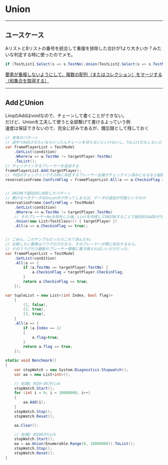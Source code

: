 
# Union

---

## ユースケース

AリストとBリストの番号を統合して重複を排除した合計が1より大きいか？みたいな判定する時に使ったのでメモ。  

``` C#
if (TestList1.Select(s => s.TestNo).Union(TestList2.Select(s => s.TestNo)).Distinct().Count(w => !string.IsNullOrEmpty(w)) > 1)
```

[要素が重複しないようにして、複数の配列（またはコレクション）をマージする（和集合を取得する）](https://dobon.net/vb/dotnet/programing/arrayunion.html)  

---

## AddとUnion

LinqのAddはvoidなので、チェーンして書くことができない。  
だけど、Unionを工夫して使うと全部繋げて書けるよっていう例  
速度は保証できないので、完全に好みであるが、備忘録として残しておく  

``` C#
// 本来のパターン
// 途中でAddさせたいならいったんチェーンを切らないといけないし、ToList化もしないといけない。
var framePlayerList = TestModel
    .GetList(condition)
    .Where(w => w.TestNo != targetPlayer.TestNo)
    .ToList();
// チェックインするプレーヤーを追加する
framePlayerList.Add(targetPlayer);
// 今回のチェックインでその枠に存在するプレーヤー全員がチェックイン済みになるなら組確定とする。
reservationFrame.ConfirmFlag = framePlayerList.All(a => a.CheckinFlag == true);


// UNIONで疑似的にADDしたパターン
// 繋げるべきデータをUnion内で作ってしまえば、データの追加が可能というわけ
reservationFrame.ConfirmFlag = TestModel
    .GetList(condition)
    .Where(w => w.TestNo != targetPlayer.TestNo)
    // そのプレーヤーNoを除外した後、Listを作成してUNIONすることで疑似的なADDが可能というわけ
    .Union(new List<TestClass>() { targetPlayer })
    .All(a => a.CheckinFlag == true);


// ごめん。このサンプルだったらこれで済んだわ。
// 比較したい要素はフラグだけだから、そのプレーヤーが既に存在するなら、
// そのフラグだけ最新のプレーヤー情報に書き換えればいいだけだった。
var framePlayerList = TestModel
    .GetList(condition)
    .All(a => {
        if (a.TestNo == targetPlayer.TestNo) {
            a.CheckinFlag = targetPlayer.CheckinFlag;
        }
        return a.CheckinFlag == true;
    });

var tupleList = new List<(int Index, bool flag)>
    {
        (1, false),
        (2, true),
        (3, true),
    }
    .All(a => {
        if (a.Index == 1)
        {
            a.flag=true;
        }
        return a.flag == true;
    });
```

``` C#
static void Benchmark()
{
    var stopWatch = new System.Diagnostics.Stopwatch();
    var aa = new List<int>();

    // 処理1 約20~30万tick
    stopWatch.Start();
    for (int i = 0; i < 10000000; i++)
    {
        aa.Add(i);
    }
    stopWatch.Stop();
    stopWatch.Reset();

    aa.Clear();

    // 処理2 約100万tick
    stopWatch.Start();
    aa = aa.Union(Enumerable.Range(0, 10000000)).ToList();
    stopWatch.Stop();
    stopWatch.Reset();
}
```
